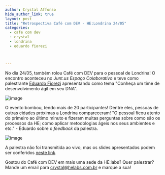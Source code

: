 ```yaml
---
author: Crystal Affonso
hide_author_link: true
layout: post
title: "Retrospectiva Café com DEV - HE:Londrina 24/05"
categories:
  - cafe com dev
  - crystal
  - londrina
  - eduardo fiorezi



---
```


No dia 24/05, também rolou Café com DEV para o pessoal de Londrina! O encontro aconteceu no _Junt.us Espaço Colaborativo_ e teve como palestrante [Eduardo Fiorezi](https://twitter.com/eduardofiorezi) apresentando como tema "Conheça um time de desenvolvimento ágil em seu DNA".

<!--more-->

![image](/blog/images/posts/2013-05-31/cafelondrina.jpg)

O evento bombou, tendo mais de 20 participantes! Dentre eles, pessoas de outras cidades próximas a Londrina compareceram! "O pessoal ficou atento do primeiro ao último minuto e fizeram muitas perguntas sobre como são os processos da HE; como aplicar metodologias ágeis nos seus ambientes e etc." - Eduardo sobre o _feedback_ da palestra.

![image](/blog/images/posts/2013-05-31/cafeeduardo.jpg)

A palestra não foi transmitida ao vivo, mas os slides apresentados podem ser conferidos [neste link](http://www.slideshare.net/eduardofiorezi/conheca-um-time-de-desenvolvimento-agil-em-seu-dna).

Gostou do Café com DEV em mais uma sede da HE:labs? Quer palestrar? Mande um email para crystal@helabs.com.br e marque a sua!


